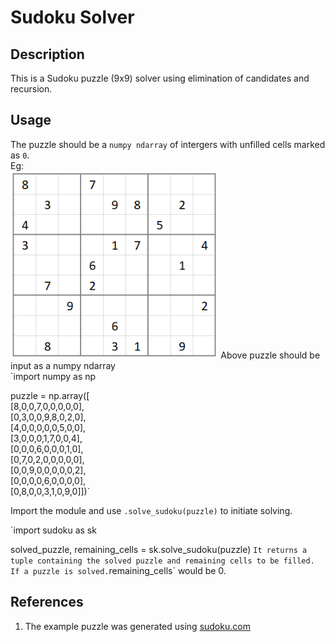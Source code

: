 # Sudoku Solver
## Description
This is a Sudoku puzzle (9x9) solver using elimination of candidates and recursion.

## Usage
The puzzle should be a `numpy ndarray` of intergers with unfilled cells marked as `0`.  
Eg:  
<img src="img/puzzle1.PNG"
     alt="Sudoku Puzzle"
     height="300px" />
Above puzzle should be input as a numpy ndarray  
`import numpy as np  

puzzle = np.array([  
    [8,0,0,7,0,0,0,0,0],  
    [0,3,0,0,9,8,0,2,0],  
    [4,0,0,0,0,0,5,0,0],  
    [3,0,0,0,1,7,0,0,4],  
    [0,0,0,6,0,0,0,1,0],  
    [0,7,0,2,0,0,0,0,0],  
    [0,0,9,0,0,0,0,0,2],  
    [0,0,0,0,6,0,0,0,0],  
    [0,8,0,0,3,1,0,9,0]])`

Import the module and use `.solve_sudoku(puzzle)` to initiate solving.

`import sudoku as sk  

solved_puzzle, remaining_cells = sk.solve_sudoku(puzzle)
`
It returns a tuple containing the solved puzzle and remaining cells to be filled. If a puzzle is solved. `remaining_cells` would be 0.  

## References

1. The example puzzle was generated using [sudoku.com](https://sudoku.com)